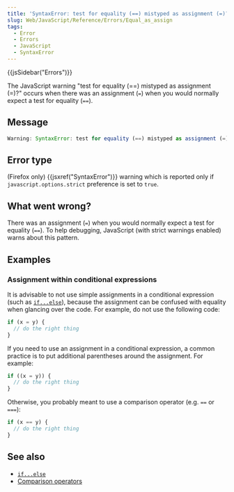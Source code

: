 ```yaml
---
title: 'SyntaxError: test for equality (==) mistyped as assignment (=)?'
slug: Web/JavaScript/Reference/Errors/Equal_as_assign
tags:
  - Error
  - Errors
  - JavaScript
  - SyntaxError
---
```

{{jsSidebar("Errors")}}

The JavaScript warning "test for equality (==) mistyped as assignment (=)?"
occurs when there was an assignment (`=`) when you would normally expect a test
for equality (`==`).

## Message

```js
Warning: SyntaxError: test for equality (==) mistyped as assignment (=)?
```

## Error type

(Firefox only) {{jsxref("SyntaxError")}} warning which is reported only
if `javascript.options.strict` preference is set to `true`.

## What went wrong?

There was an assignment (`=`) when you would normally expect a test for equality
(`==`). To help debugging, JavaScript (with strict warnings enabled) warns about
this pattern.

## Examples

### Assignment within conditional expressions

It is advisable to not use simple assignments in a conditional expression (such
as [`if...else`](/en-US/docs/Web/JavaScript/Reference/Statements/if...else)),
because the assignment can be confused with equality when glancing over the
code. For example, do not use the following code:

```js example-bad
if (x = y) {
  // do the right thing
}
```

If you need to use an assignment in a conditional expression, a common practice
is to put additional parentheses around the assignment. For example:

```js
if ((x = y)) {
  // do the right thing
}
```

Otherwise, you probably meant to use a comparison operator (e.g. `==` or `===`):

```js
if (x == y) {
  // do the right thing
}
```

## See also

- [`if...else`](/en-US/docs/Web/JavaScript/Reference/Statements/if...else)
- [Comparison operators](/en-US/docs/Web/JavaScript/Reference/Operators)
